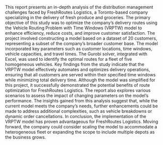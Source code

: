 This report presents an in-depth analysis of the distribution management challenges faced by FreshRoutes Logistics, a Toronto-based company specializing in the delivery of fresh produce and groceries. The primary objective of this study was to optimize the company’s delivery routes using the Vehicle Routing Problem with Time Windows (VRPTW) model to enhance efficiency, reduce costs, and improve customer satisfaction.
The project involved constructing a model based on a dataset of 20 customers, representing a subset of the company’s broader customer base. The model incorporated key parameters such as customer locations, time windows, vehicle capacities, and travel times. The Gurobi solver, integrated with Excel, was used to identify the optimal routes for a fleet of five homogeneous vehicles.
Key findings from the study indicate that the VRPTW model effectively automates and optimizes delivery operations, ensuring that all customers are served within their specified time windows while minimizing total delivery time. Although the model was simplified for this project, it successfully demonstrated the potential benefits of route optimization for FreshRoutes Logistics.
The report also explores various scenarios to assess the impact of changing parameters on the model’s performance. The insights gained from this analysis suggest that, while the current model meets the company’s needs, further enhancements could be made to address additional complexities, such as vehicle breakdowns or dynamic order cancellations.
In conclusion, the implementation of the VRPTW model has proven advantageous for FreshRoutes Logistics. Moving forward, the company could consider scaling the model to accommodate a heterogeneous fleet or expanding the scope to include multiple depots as the business grows.
